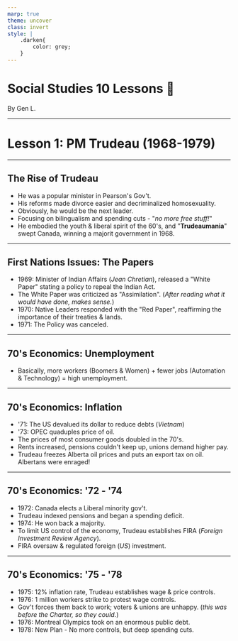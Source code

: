 ```yaml
---
marp: true
theme: uncover
class: invert
style: |
    .darken{
        color: grey;
    }
---
```


# <!--fit-->Social Studies 10 Lessons :book:

<span class="darken">By</span> Gen L.

<!--_footer: In partnership with Hyperion University, 2023-->

---
<!--paginate: true-->
# Lesson 1: PM Trudeau (1968-1979)

---

## The Rise of Trudeau

* He was a popular minister in Pearson's Gov't.
* His reforms made divorce easier and decriminalized homosexuality.
* Obviously, he would be the next leader.
* Focusing on bilingualism and spending cuts - "*no more free stuff!*"
* He embodied the youth & liberal spirit of the 60's, and "**Trudeaumania**" swept Canada, winning a majorit government in 1968.

---

## First Nations Issues: The Papers

* 1969: Minister of Indian Affairs (*Jean Chretian*), released a "White Paper" stating a policy to repeal the Indian Act.
* The White Paper was criticized as "Assimilation". (*After reading what it would have done, makes sense.*)
* 1970: Native Leaders responded with the "Red Paper", reaffirming the importance of their treaties & lands.
* 1971: The Policy was canceled.

---

## 70's Economics: Unemployment

* Basically, more workers (Boomers & Women) + fewer jobs (Automation & Technology) = high unemployment.

---

## 70's Economics: Inflation

* '71: The US devalued its dollar to reduce debts (*Vietnam*)
* '73: OPEC quaduples price of oil.
* The prices of most consumer goods doubled in the 70's.
* Rents increased, pensions couldn't keep up, unions demand higher pay.
* Trudeau freezes Alberta oil prices and puts an export tax on oil. Albertans were enraged!

---

## 70's Economics: '72 - '74

* 1972: Canada elects a Liberal minority gov't.
* Trudeau indexed pensions and began a spending deficit.
* 1974: He won back a majority.
* To limit US control of the economy, Trudeau establishes FIRA (*Foreign Investment Review Agency*).
* FIRA oversaw & regulated foreign (*US*) investment.

---

## 70's Economics: '75 - '78

* 1975: 12% inflation rate, Trudeau establishes wage & price controls.
* 1976: 1 million workers strike to protest wage controls.
* Gov't forces them back to work; voters & unions are unhappy. (*this was before the Charter, so they could.*)
* 1976: Montreal Olympics took on an enormous public debt.
* 1978: New Plan - No more controls, but deep spending cuts.
